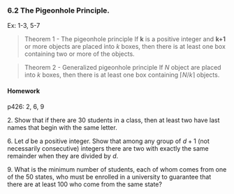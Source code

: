 ### 6.2 The Pigeonhole Principle.
Ex: 1-3, 5-7

>Theorem 1 - The pigeonhole principle
If **k** is a positive integer and **k+1** or more objects are placed into $k$ boxes, then there is at least one box containing two or more of the objects.

>Theorem 2 - Generalized pigeonhole principle
If $N$ object are placed into $k$ boxes, then there is at least one box containing $\lceil N/k \rceil$ objects.

#### Homework
p426: 2, 6, 9

2\. Show that if there are 30 students in a class, then at least two have last names that begin with the same letter.

6\. Let $d$ be a positive integer. Show that among any group of $d + 1$ (not necessarily consecutive) integers there are two with exactly the same remainder when they are divided by $d$.

9\. What is the minimum number of students, each of whom comes from one of the 50 states, who must be enrolled in a university to guarantee that there are at least 100 who come from the same state?
